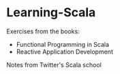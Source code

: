 # Learning-Scala

Exercises from the books:
* Functional Programming in Scala
* Reactive Application Development

Notes from Twitter's Scala school
